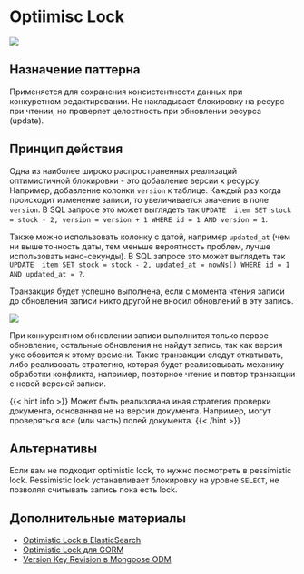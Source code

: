 # Optiimisc Lock

![](/hugo-book-demo/img/martin_fowler-optiimisc-lock.png)

## Назначение паттерна
Применяется для сохранения консистентности данных при конкуретном редактировании.
Не накладывает блокировку на ресурс при чтении, но проверяет целостность при обновлении ресурса (update).

## Принцип действия
Одна из наиболее широко распространенных реализаций оптимистичной блокировки - это добавление версии к ресурсу. Например, добавление колонки `version` к таблице. Каждый раз когда происходит изменение записи, то увеличивается значение в поле `version`.  В SQL запросе это может выглядеть так `UPDATE  item SET stock = stock - 2, version = version + 1 WHERE id = 1 AND version = 1`. 

Также можно использовать колонку с датой, например `updated_at` (чем ни выше точность даты, тем меньше вероятность проблем, лучше использовать нано-секунды). В SQL запросе это может выглядеть так `UPDATE  item SET stock = stock - 2, updated_at = nowNs() WHERE id = 1 AND updated_at = ?`.

Транзакция будет успешно выполнена, если с момента чтения записи до обновления записи никто другой не вносил обновлений в эту запись.

![](/hugo-book-demo/img/optiimistic-lock.png)

При конкурентном обновлении записи выполнится только первое обновление, остальные обновления не найдут запись, так как версия уже обовится к этому времени.
Такие транзакции следут откатывать, либо реализовать стратегию, которая будет реализовывать механику обработки конфликта, например, повторное чтение и повтор транзакции с новой версией записи.

{{< hint info >}}
Может быть реализована иная стратегия проверки документа, основанная не на версии документа. Например, могут проверяться все (или часть) полей документа.
{{< /hint >}}

## Альтернативы
Если вам не подходит optimistic lock, то нужно посмотреть в pessimistic lock. Pessimistic lock устанавливает блокировку на уровне `SELECT`, не позволяя считывать запись пока есть lock.


## Дополнительные материалы
+ [Optimistic Lock в ElasticSearch](https://www.elastic.co/guide/en/elasticsearch/guide/master/optimistic-concurrency-control.html)
+ [Optimistic Lock для GORM](https://github.com/go-gorm/optimisticlock)
+ [Version Key Revision в Mongoose ODM](https://mongoosejs.com/docs/guide.html#versionKey)